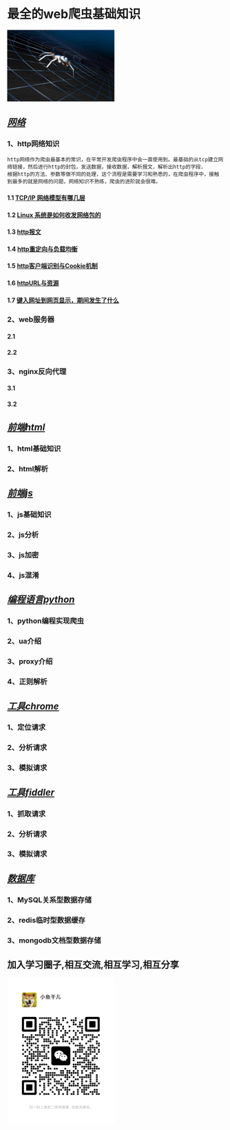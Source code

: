 # 最全的web爬虫基础知识

<img src="./image/spider.jpg" width="249"/>

## *[网络](https://github.com/nwaiting/spider-base/tree/master/http)*

### 1、http网络知识

    http网络作为爬虫最基本的常识，在平常开发爬虫程序中会一直使用到。最基础的从tcp建立网络链接，然后进行http的封包，发送数据，接收数据，解析报文，解析出http的字段，
    根据http的方法、参数等做不同的处理，这个流程是需要学习和熟悉的，在爬虫程序中，接触到最多的就是网络的问题，网络知识不熟练，爬虫的进阶就会很难。

#### 1.1 [TCP/IP 网络模型有哪几层](https://xiaolincoding.com/network/1_base/tcp_ip_model.html)

#### 1.2 [Linux 系统是如何收发网络包的](https://xiaolincoding.com/network/1_base/how_os_deal_network_package.html)

#### 1.3 [http报文](https://github.com/woai30231/http/tree/master/%E7%AC%AC%E4%B8%89%E7%AB%A0%20HTTP%E6%8A%A5%E6%96%87) 

#### 1.4 [http重定向与负载均衡](https://github.com/woai30231/http/tree/master/%E7%AC%AC%E4%BA%8C%E5%8D%81%E7%AB%A0%20%E9%87%8D%E5%AE%9A%E5%90%91%E4%B8%8E%E8%B4%9F%E8%BD%BD%E5%9D%87%E8%A1%A1)

#### 1.5 [http客户端识别与Cookie机制](https://github.com/woai30231/http/tree/master/%E7%AC%AC%E5%8D%81%E4%B8%80%E7%AB%A0%20%E5%AE%A2%E6%88%B7%E7%AB%AF%E8%AF%86%E5%88%AB%E4%B8%8ECookie%E6%9C%BA%E5%88%B6)

#### 1.6 [httpURL与资源](https://github.com/woai30231/http/tree/master/%E7%AC%AC%E4%BA%8C%E7%AB%A0%20URL%E4%B8%8E%E8%B5%84%E6%BA%90)

#### 1.7 [键入网址到网页显示，期间发生了什么](https://xiaolincoding.com/network/1_base/what_happen_url.html)

### 2、web服务器

#### 2.1

#### 2.2

### 3、nginx反向代理

#### 3.1

#### 3.2

## *[前端html](https://github.com/nwaiting/spider-base/tree/master/html)*

### 1、html基础知识

### 2、html解析

## *[前端js](https://github.com/nwaiting/spider-base/tree/master/js)*

### 1、js基础知识

### 2、js分析

### 3、js加密

### 4、js混淆

## *[编程语言python](https://github.com/nwaiting/spider-base/tree/master/python)*

### 1、python编程实现爬虫

### 2、ua介绍

### 3、proxy介绍

### 4、正则解析

## *[工具chrome](https://github.com/nwaiting/spider-base/tree/master/chrome)*

### 1、定位请求

### 2、分析请求

### 3、模拟请求

## *[工具fiddler](https://github.com/nwaiting/spider-base/tree/master/fiddler)*

### 1、抓取请求

### 2、分析请求

### 3、模拟请求

## *[数据库](https://github.com/nwaiting/spider-base/tree/master/database)*

### 1、MySQL关系型数据存储

### 2、redis临时型数据缓存

### 3、mongodb文档型数据存储



## 加入学习圈子,相互交流,相互学习,相互分享

<img src="./image/wx.png" width="249"/>
